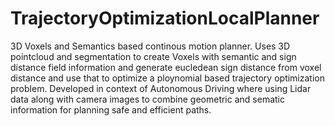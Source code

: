 # TrajectoryOptimizationLocalPlanner
3D Voxels and Semantics based continous motion planner. Uses 3D pointcloud and segmentation to create Voxels with semantic and sign distance field information and generate eucledean sign distance from voxel distance and use that to optimize a ploynomial based trajectory optimization problem. Developed in context of Autonomous Driving where using Lidar data along with camera images to combine geometric and sematic information for planning safe and efficient paths.
